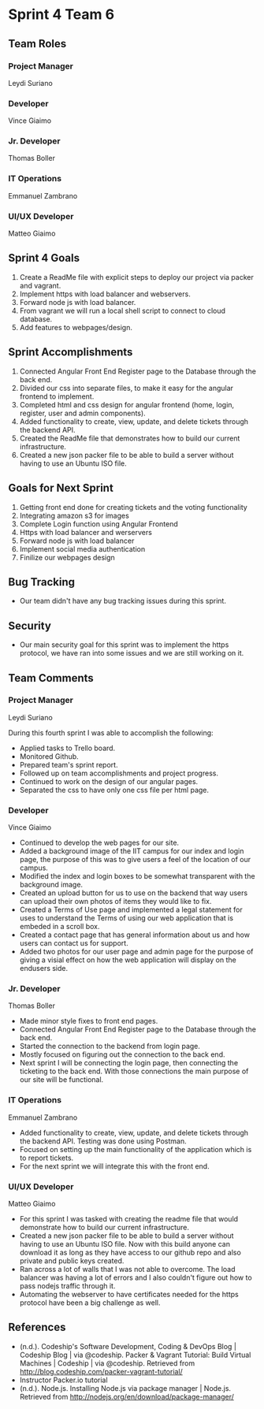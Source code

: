# Sprint 4 Team 6

## Team Roles

### Project Manager
Leydi Suriano

### Developer
Vince Giaimo

### Jr. Developer
Thomas Boller

### IT Operations
Emmanuel Zambrano

### UI/UX Developer
Matteo Giaimo

## Sprint 4 Goals

1. Create a ReadMe file with explicit steps to deploy our project via packer and vagrant.
2. Implement https with load balancer and webservers.
3. Forward node js with load balancer.
4. From vagrant we will run a local shell script to connect to cloud database.
5. Add features to webpages/design.

## Sprint Accomplishments

1. Connected Angular Front End Register page to the Database through the back end.
2. Divided our css into separate files, to make it easy for the angular frontend to implement.
3. Completed html and css design for angular frontend (home, login, register, user and admin components).
4. Added functionality to create, view, update, and delete tickets through the backend API.
5. Created the ReadMe file that demonstrates how to build our current infrastructure.
6. Created a new json packer file to be able to build a server without having to use an Ubuntu ISO file.

## Goals for Next Sprint
1. Getting front end done for creating tickets and the voting functionality
2. Integrating amazon s3 for images
3. Complete Login function using Angular Frontend
4. Https with load balancer and werservers
5. Forward node js with load balancer
6. Implement social media authentication
7. Finilize our webpages design

## Bug Tracking

- Our team didn't have any bug tracking issues during this sprint.

## Security

- Our main security goal for this sprint was to implement the https protocol, we have ran into some issues and we are still working on it.

## Team Comments

### Project Manager
Leydi Suriano

During this fourth sprint I was able to accomplish the following:
- Applied tasks to Trello board.
- Monitored Github.
- Prepared team's sprint report.
- Followed up on team accomplishments and project progress.
- Continued to work on the design of our angular pages.
- Separated the css to have only one css file per html page.

### Developer
Vince Giaimo

- Continued to develop the web pages for our site. 
- Added a background image of the IIT campus for our index and login page, the purpose of this was to give users a feel of the location of our campus. 
- Modified the index and login boxes to be somewhat transparent with the background image. 
- Created an upload button for us to use on the backend that way users can upload their own photos of items they would like to fix. 
- Created a Terms of Use page and implemented a legal statement for uses to understand the Terms of using our web application that is embeded in a scroll box. 
- Created a contact page that has general information about us and how users can contact us for support. 
- Added two photos for our user page and admin page for the purpose of giving a visial effect on how the web application will display on the endusers side. 

### Jr. Developer
Thomas Boller

- Made minor style fixes to front end pages.
- Connected Angular Front End Register page to the Database through the back end.
- Started the connection to the backend from login page.
- Mostly focused on figuring out the connection to the back end. 
- Next sprint I will be connecting the login page, then connecting the ticketing to the back end. With those connections the main purpose of our site will be functional.

### IT Operations
Emmanuel Zambrano

- Added functionality to create, view, update, and delete tickets through the backend API. Testing was done using Postman. 
- Focused on setting up the main functionality of the application which is to report tickets. 
- For the next sprint we will integrate this with the front end. 

### UI/UX Developer
Matteo Giaimo

- For this sprint I was tasked with creating the readme file that would demonstrate how to build our current infrastructure. 
- Created a new json packer file to be able to build a server without having to use an Ubuntu ISO file. Now with this build anyone can download it as long as they have access to our github repo and also private and public keys created. 
- Ran across a lot of walls that I was not able to overcome. The load balancer was having a lot of errors and I also couldn't figure out how to pass nodejs traffic through it. 
- Automating the webserver to have certificates needed for the https protocol have been a big challenge as well.

## References

- (n.d.). Codeship's Software Development, Coding & DevOps Blog | Codeship Blog | via @codeship. Packer & Vagrant Tutorial: Build Virtual Machines | Codeship | via @codeship. Retrieved from http://blog.codeship.com/packer-vagrant-tutorial/
- Instructor Packer.io tutorial
- (n.d.). Node.js. Installing Node.js via package manager | Node.js. Retrieved from http://nodejs.org/en/download/package-manager/
